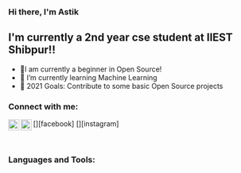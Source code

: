 ### Hi there, I'm Astik  


## I'm currently a 2nd year cse student at IIEST Shibpur!!

- 🔭I am currently a beginner in Open Source!
- 🌱 I’m currently learning Machine Learning 
- 🥅 2021 Goals: Contribute to some basic Open Source projects


### Connect with me:


[<img align="left" alt="Astik_gorai | Facebook" width="22px" src="https://www.facebook.com/astik.gorai.54" />][facebook]
[<img align="left" alt="Astik_gorai | Instagram" width="22px" src="https://www.instagram.com/itsastik/" />][instagram]

<br />

### Languages and Tools:

